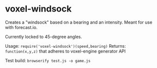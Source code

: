voxel-windsock
==============

Creates a "windsock" based on a bearing and an intensity.  Meant for use with forecast.io.

Currently locked to 45-degree angles.

Usage: `require('voxel-windsock')(speed,bearing)`
Returns: `function(x,y,z)` that adheres to voxel-engine generator API

Test build: `browserify test.js -o game.js`
